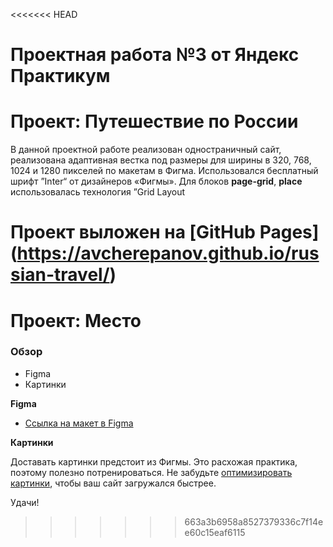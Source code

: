 <<<<<<< HEAD
# Проектная работа №3 от Яндекс Практикум
# Проект: Путешествие по России

В данной проектной работе реализован одностраничный сайт, реализована адаптивная вестка под размеры для ширины в 320, 768, 1024 и 1280 пикселей по макетам в Фигма.
Использовался бесплатный шрифт ”Inter“ от дизайнеров «Фигмы».
Для блоков __page-grid__, __place__ использовалась технология ”Grid Layout

Проект выложен на [GitHub Pages] (https://avcherepanov.github.io/russian-travel/)
=======
# Проект: Место

### Обзор

* Figma
* Картинки

**Figma**

* [Ссылка на макет в Figma](https://www.figma.com/file/2cn9N9jSkmxD84oJik7xL7/JavaScript.-Sprint-4?node-id=0%3A1)

**Картинки**

Доставать картинки предстоит из Фигмы. Это расхожая практика, поэтому полезно потренироваться.
Не забудьте [оптимизировать картинки](https://tinypng.com/), чтобы ваш сайт загружался быстрее.

Удачи!
>>>>>>> 663a3b6958a8527379336c7f14ee60c15eaf6115
